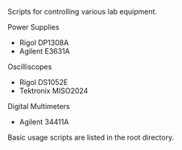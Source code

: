 Scripts for controlling various lab equipment.

Power Supplies
 - Rigol DP1308A
 - Agilent E3631A

Oscilliscopes
 - Rigol DS1052E
 - Tektronix MISO2024

Digital Multimeters
 - Agilent 34411A


Basic usage scripts are listed in the root directory.


